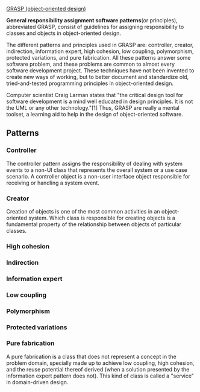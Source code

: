 [GRASP (object-oriented design)](https://en.wikipedia.org/wiki/GRASP_(object-oriented_design))
    
**General responsibility assignment software patterns**(or principles), abbreviated GRASP, consist of guidelines for assigning responsibility to classes and objects in object-oriented design.

The different patterns and principles used in GRASP are: controller, creator, indirection, information expert, high cohesion, low coupling, polymorphism, protected variations, and pure fabrication. All these patterns answer some software problem, and these problems are common to almost every software development project. These techniques have not been invented to create new ways of working, but to better document and standardize old, tried-and-tested programming principles in object-oriented design.

Computer scientist Craig Larman states that "the critical design tool for software development is a mind well educated in design principles. It is not the UML or any other technology."[1] Thus, GRASP are really a mental toolset, a learning aid to help in the design of object-oriented software.


## Patterns

### Controller

The controller pattern assigns the responsibility of dealing with system events to a non-UI class that represents the overall system or a use case scenario. A controller object is a non-user interface object responsible for receiving or handling a system event.

### Creator

Creation of objects is one of the most common activities in an object-oriented system. Which class is responsible for creating objects is a fundamental property of the relationship between objects of particular classes.

### High cohesion


### Indirection


### Information expert


### Low coupling


### Polymorphism


### Protected variations 


### Pure fabrication

A pure fabrication is a class that does not represent a concept in the problem domain, specially made up to achieve low coupling, high cohesion, and the reuse potential thereof derived (when a solution presented by the information expert pattern does not). This kind of class is called a "service" in domain-driven design.


